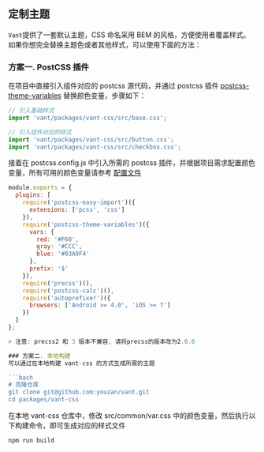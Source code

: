 ## 定制主题

`Vant`提供了一套默认主题，CSS 命名采用 BEM 的风格，方便使用者覆盖样式。如果你想完全替换主题色或者其他样式，可以使用下面的方法：

### 方案一. PostCSS 插件
在项目中直接引入组件对应的 postcss 源代码，并通过 postcss 插件 [postcss-theme-variables](https://www.npmjs.com/package/postcss-theme-variables) 替换颜色变量，步骤如下：

```javascript
// 引入基础样式
import 'vant/packages/vant-css/src/base.css';

// 引入组件对应的样式
import 'vant/packages/vant-css/src/button.css';
import 'vant/packages/vant-css/src/checkbox.css';
```

接着在 postcss.config.js 中引入所需的 postcss 插件，并根据项目需求配置颜色变量，所有可用的颜色变量请参考 [配置文件](https://github.com/youzan/vant/blob/dev/packages/vant-css/src/common/var.css)

```javascript
module.exports = {
  plugins: [
    require('postcss-easy-import')({
      extensions: ['pcss', 'css']
    }),
    require('postcss-theme-variables')({
      vars: {
        red: '#F60',
        gray: '#CCC',
        blue: '#03A9F4'
      },
      prefix: '$'
    }),
    require('precss')(),
    require('postcss-calc')(),
    require('autoprefixer')({
      browsers: ['Android >= 4.0', 'iOS >= 7']
    })
  ]
};

> 注意: precss2 和 3 版本不兼容, 请将precss的版本改为2.0.0

### 方案二. 本地构建
可以通过在本地构建 vant-css 的方式生成所需的主题

```bash
# 克隆仓库
git clone git@github.com:youzan/vant.git
cd packages/vant-css
```

在本地 vant-css 仓库中，修改 src/common/var.css 中的颜色变量，然后执行以下构建命令，即可生成对应的样式文件
```bash
npm run build
```

